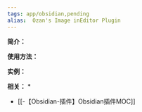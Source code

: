 ```yaml
---
tags: app/obsidian,pending 
alias:  Ozan's Image inEditor Plugin
---
```



**简介：**


**使用方法：**


**实例：**


**相关：**
* 
* [[-【Obsidian-插件】Obsidian插件MOC]]